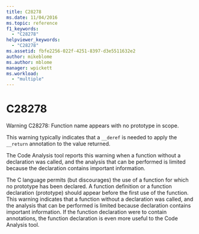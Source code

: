 ```yaml
---
title: C28278
ms.date: 11/04/2016
ms.topic: reference
f1_keywords:
  - "C28278"
helpviewer_keywords:
  - "C28278"
ms.assetid: fbfe2256-022f-4251-8397-d3e5511632e2
author: mikeblome
ms.author: mblome
manager: wpickett
ms.workload:
  - "multiple"
---
```

# C28278
Warning C28278: Function name appears with no prototype in scope.

 This warning typically indicates that a `__deref` is needed to apply the `__return` annotation to the value returned.

 The Code Analysis tool reports this warning when a function without a declaration was called, and the analysis that can be performed is limited because the declaration contains important information.

 The C language permits (but discourages) the use of a function for which no prototype has been declared. A function definition or a function declaration (prototype) should appear before the first use of the function. This warning indicates that a function without a declaration was called, and the analysis that can be performed is limited because declaration contains important information. If the function declaration were to contain annotations, the function declaration is even more useful to the Code Analysis tool.